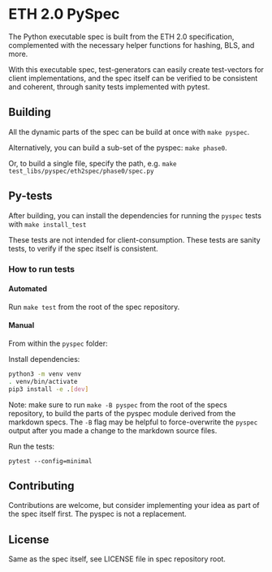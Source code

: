 # ETH 2.0 PySpec

The Python executable spec is built from the ETH 2.0 specification, 
 complemented with the necessary helper functions for hashing, BLS, and more.

With this executable spec,
 test-generators can easily create test-vectors for client implementations,
 and the spec itself can be verified to be consistent and coherent, through sanity tests implemented with pytest.


## Building

All the dynamic parts of the spec can be build at once with `make pyspec`.

Alternatively, you can build a sub-set of the pyspec: `make phase0`.

Or, to build a single file, specify the path, e.g. `make test_libs/pyspec/eth2spec/phase0/spec.py`


## Py-tests

After building, you can install the dependencies for running the `pyspec` tests with `make install_test`

These tests are not intended for client-consumption.
These tests are sanity tests, to verify if the spec itself is consistent.

### How to run tests

#### Automated

Run `make test` from the root of the spec repository.

#### Manual

From within the `pyspec` folder:

Install dependencies:
```bash
python3 -m venv venv
. venv/bin/activate
pip3 install -e .[dev]
```
Note: make sure to run `make -B pyspec` from the root of the specs repository,
 to build the parts of the pyspec module derived from the markdown specs.
The `-B` flag may be helpful to force-overwrite the `pyspec` output after you made a change to the markdown source files.

Run the tests:
```
pytest --config=minimal
```


## Contributing

Contributions are welcome, but consider implementing your idea as part of the spec itself first.
The pyspec is not a replacement.


## License

Same as the spec itself, see LICENSE file in spec repository root.
